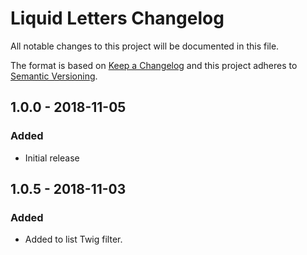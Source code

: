 # Liquid Letters Changelog

All notable changes to this project will be documented in this file.

The format is based on [Keep a Changelog](http://keepachangelog.com/) and this project adheres to [Semantic Versioning](http://semver.org/).

## 1.0.0 - 2018-11-05
### Added
- Initial release

## 1.0.5 - 2018-11-03
### Added
- Added to list Twig filter.